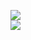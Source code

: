 [![](https://img.shields.io/badge/Made%20With-Github%20Spray-lightgrey.svg?style=for-the-badge&logo=github)](https://github.com/Annihil/github-spray#22669)  
[![](https://i.imgur.com/2DrTn0Z.gif)](https://github.com/Annihil/github-spray)
